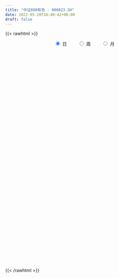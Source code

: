 ```yaml
---
title: "中证800有色 - 000823.SH"
date: 2022-05-20T16:40:42+08:00
draft: false
---
```

{{< rawhtml >}}
    <div style="text-align: center">
        <label style="padding: 1rem;"><input style="margin-right: .5rem" type="radio" name="period" value="D" checked onclick="period_change(this)">日</label>
        <label style="padding: 1rem;"><input style="margin-right: .5rem" type="radio" name="period" value="W" onclick="period_change(this)">周</label>
        <label style="padding: 1rem;"><input style="margin-right: .5rem" type="radio" name="period" value="M" onclick="period_change(this)">月</label>
    </div>
    <div id="chart" style="height: 700px;"></div> 
    <script type="text/javascript">
        const D_v = [46564511.0,27265261.0,33136416.0,26445179.0,27932426.0,25270627.0,22245205.0,30035672.0,20850117.0,19874540.0,19760391.0,23320802.0,19089241.0,26221548.0,23231015.0,22528143.0,19044543.0,21245993.0,22568909.0,17604864.0,18279516.0,15526258.0,14856901.0,23251283.0,24337931.0,20726506.0,14274570.0,20272273.0,14855307.0,15722960.0,19008267.0,16349278.0,22764970.0,15764202.0,15572505.0,12371248.0,12581272.0,17905482.0,28530182.0,26684798.0,30718095.0,33185242.0,43927132.0,45281451.0,35012290.0,34085793.0,34577110.0,38957815.0,36343804.0,28393509.0,32083899.0,40437069.0,51926792.0,50602463.0,66071618.0,46254776.0,36745786.0,37840754.0,41598766.0,41175046.0,32471885.0,30594963.0,40759952.0,39786461.0,32508995.0,32629924.0,45406568.0,44834848.0,47792867.0,41992746.0,34192011.0,37533498.0,35521371.0,35514618.0,44612597.0,53343671.0,57388614.0,55537731.0,60445282.0,54687081.0,66810571.0,46267428.0,51122127.0,45171433.0,41635027.0,45708236.0,59106714.0,73682722.0,72452451.0,70562185.0,47659818.0,53407807.0,49775638.0,34614752.0,35952532.0,41922526.0,43222249.0,28420701.0,30738953.0,23813142.0,22652275.0,27468256.0,27629529.0,21045009.0,31887939.0,33873059.0,37193358.0,29135639.0,30648056.0,29342503.0,31138861.0,23429538.0,25426989.0,30489462.0,33131702.0,23052857.0,24376258.0,30006177.0,22259135.0,21838960.0,26368417.0,24715515.0,17991214.0,24124719.0,21941783.0,24115907.0,18231433.0,19375220.0,17077130.0,20881590.0,24382820.0,26050088.0,31243884.0,30779803.0,25163950.0,25566228.0,25675103.0,25126038.0,21630711.0,20326753.0,22701233.0,32315152.0,33265956.0,29073341.0,23623093.0,25163003.0,22765534.0,25277200.0,19265730.0,19514887.0,26811743.0,23079163.0,16652504.0,14466070.0,25732378.0,22977456.0,15289778.0,14419614.0,13256042.0,13780536.0,15602051.0,20954137.0,20337685.0,14908099.0,20349442.0,16903044.0,18598768.0,28756788.0,30189324.0,21583275.0,16824057.0,15634822.0,16116368.0,18659796.0,16590088.0,15093091.0,21022497.0,17129131.0,17107335.0,18579551.0,18788909.0,17491369.0,29411976.0,33664606.0,24843777.0,21265217.0,16400425.0,15673733.0,22211881.0,20236240.0,16432859.0,22048521.0,19869673.0,39871219.0,30344500.0,29382304.0,24480118.0,32704920.0,38515111.0,30126909.0,34013868.0,38914169.0,35219278.0,25751385.0,21614784.0,20821415.0,30600810.0,24683866.0,21681858.0,18696231.0,18106724.0,18737494.0,14073888.0,21679152.0,17658375.0,16679242.0,13725788.0,15284491.0,14465375.0,11526054.0,15318528.0,13943170.0,22221381.0,22329554.0,16485226.0,28538596.0,22677969.0,22671422.0,15187061.0,15576169.0,17239162.0,18040733.0,15334905.0,22607020.0,20766046.0,21305519.0,17152187.0,18885401.0,16985848.0,17848573.0,15174999.0,21024778.0,22706178.0,15717916.0,14087497.0,14050206.0,16166636.0,13399560.0,15065961.0,25884452.0]
const D_histogram = [0.0,2.0459623932,-18.1329792349,-29.1969040406,-23.7307547704,-13.5816833524,-5.0096160793,-11.0023517032,-11.3830338243,-14.7918243536,-11.9809130156,-6.755346485,-2.8101476029,6.8967476211,21.9792251955,31.3041719139,30.2383226623,28.2729518573,24.3753976891,20.1176509814,6.8534285472,-0.2291477044,-2.7169599636,-2.6974948669,-16.6550365611,-41.498482237,-54.2321128979,-53.3975330809,-52.7251702924,-48.0158015932,-35.7222009921,-27.9573526186,-8.9812536981,-0.3683555093,-0.0155728855,6.9812370711,5.9573875414,9.0398039785,29.7366207776,46.5359394397,66.6612983153,76.5750243846,102.1756643099,128.9576825321,137.1321851532,119.5947850149,115.9022864362,104.5605495891,89.2870175834,74.4678576572,79.1111641527,88.3107634172,87.5321030008,85.1358117566,57.3545815021,19.8550540089,16.2919995361,19.5719142574,19.9499645355,-11.8523226058,-12.2082057894,-24.8490753948,-19.4724685095,-26.1292051111,-38.1479850449,-39.5954792643,-30.5325128163,-20.4480294043,-34.5269965311,-47.6154644163,-52.3538433734,-54.7125751177,-56.2476515029,-44.5383243963,-20.6173187455,4.0355072777,22.7262293616,44.8223435352,74.1022166949,100.9473530383,74.1894413738,61.3824400792,28.1881953461,7.6304622664,3.9246888524,-0.4850840883,10.8499534369,29.9720101338,53.9625326041,43.3832662157,35.2458293991,0.6681089347,-41.2404672364,-68.1765770831,-85.7068646102,-113.507242586,-155.4790797922,-176.9483746688,-201.6203761037,-197.1317154177,-189.2355958078,-167.1339622403,-157.7257834226,-136.3025217231,-102.846379123,-70.3564976124,-31.7741893821,-3.0999489626,11.5042063773,26.7941099199,17.1021505891,20.3711235065,26.7642264925,23.1011384215,1.3813951858,-7.7501841092,-20.4086730531,-30.1152801386,-36.2497109185,-36.2161387286,-37.2281259804,-15.1527737761,0.7575624134,3.8565839616,10.077586579,12.9429218396,3.0793860896,-9.2827634309,-5.0653778733,3.608442685,14.6448353451,36.4749708234,49.2934841664,61.9920217185,67.9824053609,72.8554010731,71.0224148294,62.7349693967,52.4810911403,44.1238434987,39.9676394384,29.7950926746,17.5967199038,15.8591364251,13.0718288185,13.2320122911,14.8869025775,2.7953472678,-14.5786589003,-20.2894344936,-27.2243220385,-43.2678674776,-52.5045140185,-56.6462915417,-52.6877345818,-62.4160058673,-65.9713976589,-51.8509675253,-42.8002561293,-33.9885044114,-19.7341509764,-15.832842569,-20.6607299071,-18.7861303878,-24.9943647667,-22.1636247102,-18.2428247719,1.4277098528,8.3888651785,12.1267208007,10.5188906826,13.3046177689,6.7386108164,2.4496980825,2.2642843911,10.803910625,8.3022392303,10.4903696703,0.2343367707,-12.2169683762,-5.3857556455,0.4924147585,17.581879581,33.9449288926,41.9324054895,49.1732207445,56.1689136277,59.5465632011,75.1803494956,80.8643251099,77.7756089834,80.0904553256,76.82318009,67.9967826127,63.7214509881,66.8954328355,54.6677476505,48.2171295371,42.2711389604,26.6945642628,13.8478011219,-20.5750706703,-53.5253917098,-68.7394943274,-76.6668461289,-95.6817028603,-122.4129056841,-116.3590268094,-101.760493166,-83.9311796234,-59.2415049631,-35.9264940175,-20.711181942,-3.9630985505,3.0790705218,2.3847550426,2.0118974537,7.7329820798,2.5839515623,2.8680581064,3.5825869487,0.451819339,3.4692429804,-14.7257171793,-18.6653577821,-7.974929394,3.6541912995,0.3054403502,-3.4420398761,-1.2004540422,-15.5160576182,-39.8193912178,-53.2718714669,-88.295634705,-115.6953364794,-101.647057901,-84.2880163649,-50.0525789899,-24.7441962585,-21.3057272219,-15.6982063943,-5.8290402791,11.5534757477,19.0117777147,25.9504945208,31.9766166823,47.8324693198,55.4057300505,62.3448376161,76.2438311485]
const D_fast = [0.0,2.5574529915,-22.1547334453,-40.5178842611,-40.9844236836,-34.2307731037,-26.9111098505,-35.6544334002,-38.8808739773,-45.987620595,-46.1719375109,-42.6352076016,-39.3925456202,-27.9614634909,-7.3841796177,9.7668100792,16.2605414933,21.3634086525,23.5597039065,24.3313699443,12.7805046468,5.6406414691,2.4735892191,1.8186805991,-16.3026202354,-51.5206864706,-77.812345356,-90.3271488092,-102.8360785938,-110.1306602929,-106.7676099398,-105.9920997209,-89.2613142249,-80.7405049135,-80.391615511,-71.6494962867,-71.183998931,-65.8416314993,-37.7106595058,-9.2773559838,27.5133274706,56.5708096361,107.7153656388,166.7368044941,209.1943534035,221.5556495189,246.8387225492,261.6371230995,268.6853454896,272.4831499776,296.9042475113,328.1815376301,349.2859029639,368.1735646589,354.7309797799,322.1952157889,322.7051612001,330.8780544858,336.2435958978,301.478228105,298.0702934741,279.2171550199,279.7256447779,266.5366068985,244.9808307035,233.6344666681,235.0643049119,240.0367809729,217.3260647133,192.333730724,174.5068909236,158.4700153999,142.8730261389,143.4477721465,162.2144481109,187.8761509535,212.2484303778,245.5501304352,293.3555577687,345.4375323716,337.2269810506,339.7655897757,313.6183938792,294.9682763661,292.2436751651,287.7126312024,301.7601570868,328.3752163172,365.8563719385,366.1229221041,366.7969426372,332.3862494065,280.1675564263,236.1873023088,197.2302986291,141.0531100068,60.2115028526,-5.4948856911,-80.571981152,-125.3662493204,-164.7790286624,-184.460885655,-214.484152693,-227.1365214243,-219.3919736049,-204.4912164974,-173.8524556126,-145.9532024338,-128.4729954996,-106.4845644771,-111.9009861605,-103.5392323665,-90.4550727574,-88.3428762231,-109.7172706623,-120.7863959846,-138.5470531917,-155.782480312,-170.9793388214,-179.9998013137,-190.3188200605,-172.0316613002,-155.9319345074,-151.8687669688,-143.1283677067,-137.0273019862,-146.1209912138,-160.803831592,-157.8527905027,-148.2768592731,-133.5792577768,-102.6303795927,-77.4884952081,-49.2919522264,-26.3059672438,-3.2191212632,12.7034962004,20.0997931169,22.9661876455,25.6399008786,31.4756066779,28.7518330828,20.952640288,23.1798409155,23.6604905135,27.1286770589,32.5052929897,21.1125744969,0.0939036037,-10.689230613,-24.4301986674,-51.290710976,-73.6534860215,-91.9568364301,-101.1702131157,-126.502485868,-146.5507270744,-145.3930388221,-147.0423914583,-146.7277658434,-137.4069501525,-137.4638523873,-147.4569222021,-150.2788552798,-162.7356808503,-165.4458469714,-166.0857532261,-146.0582911382,-136.9999195179,-130.2303836955,-129.2084911429,-123.0966096144,-127.9779638628,-131.6544520761,-131.2737946697,-120.0331907795,-120.4593023667,-115.6485795091,-125.8460282161,-141.351575457,-135.8668016376,-129.865527544,-108.3805928262,-83.5313112915,-65.0607333223,-45.5266128811,-24.488691591,-6.2244012173,28.2044724511,54.1045293429,70.4597154622,92.7971756358,108.7356954228,116.9084935986,128.563524721,148.4613647773,149.9006165049,155.5042807757,160.1260749392,151.2231413073,141.8383284469,102.271688987,55.9400200201,23.5410438207,-3.553019513,-46.4883019595,-103.8227312043,-126.858609032,-137.7001986801,-140.8536800434,-130.9743816238,-116.6409941825,-106.6034775926,-90.8461688387,-83.0342321359,-83.1323588544,-83.00224208,-75.3479119339,-79.8509545609,-78.8498334902,-77.2396579107,-80.2574706856,-76.3727362992,-98.2491257537,-106.855105802,-98.1584097624,-85.615741244,-88.8881321058,-93.4961223011,-91.5546499778,-109.7492679583,-144.0074493623,-170.7778974782,-227.8755693926,-284.1991052868,-295.5625911836,-299.2755537388,-277.5532611113,-258.4309274445,-260.3188902134,-258.6359209843,-250.2240149389,-229.9531299752,-217.7418835795,-204.3155431431,-190.2952668111,-162.4812968436,-141.0566036003,-118.5312866307,-85.5713353112]
const D_slow = [0.0,0.5114905983,-4.0217542104,-11.3209802206,-17.2536689132,-20.6490897513,-21.9014937711,-24.6520816969,-27.497840153,-31.1957962414,-34.1910244953,-35.8798611166,-36.5823980173,-34.858211112,-29.3634048131,-21.5373618347,-13.9777811691,-6.9095432048,-0.8156937825,4.2137189628,5.9270760996,5.8697891735,5.1905491826,4.5161754659,0.3524163257,-10.0222042336,-23.5802324581,-36.9296157283,-50.1109083014,-62.1148586997,-71.0454089477,-78.0347471024,-80.2800605269,-80.3721494042,-80.3760426256,-78.6307333578,-77.1413864724,-74.8814354778,-67.4472802834,-55.8132954235,-39.1479708447,-20.0042147485,5.5397013289,37.779121962,72.0621682503,101.960864504,130.936436113,157.0765735103,179.3983279062,198.0152923205,217.7930833586,239.8707742129,261.7537999631,283.0377529023,297.3763982778,302.34016178,306.4131616641,311.3061402284,316.2936313623,313.3305507108,310.2784992635,304.0662304148,299.1981132874,292.6658120096,283.1288157484,273.2299459323,265.5968177282,260.4848103772,251.8530612444,239.9491951403,226.860734297,213.1825905175,199.1206776418,187.9860965427,182.8317668564,183.8406436758,189.5222010162,200.7277869,219.2533410737,244.4901793333,263.0375396768,278.3831496966,285.4301985331,287.3378140997,288.3189863128,288.1977152907,290.9102036499,298.4032061834,311.8938393344,322.7396558883,331.5511132381,331.7181404718,321.4080236627,304.3638793919,282.9371632394,254.5603525929,215.6905826448,171.4534889776,121.0483949517,71.7654660973,24.4565671453,-17.3269234147,-56.7583692704,-90.8339997012,-116.5455944819,-134.134718885,-142.0782662305,-142.8532534712,-139.9772018769,-133.2786743969,-129.0031367496,-123.910355873,-117.2192992499,-111.4440146445,-111.0986658481,-113.0362118754,-118.1383801387,-125.6672001733,-134.7296279029,-143.7836625851,-153.0906940802,-156.8788875242,-156.6894969208,-155.7253509304,-153.2059542857,-149.9702238258,-149.2003773034,-151.5210681611,-152.7874126294,-151.8853019582,-148.2240931219,-139.105350416,-126.7819793745,-111.2839739448,-94.2883726046,-76.0745223363,-58.318918629,-42.6351762798,-29.5149034948,-18.4839426201,-8.4920327605,-1.0432595918,3.3559203841,7.3207044904,10.588661695,13.8966647678,17.6183904122,18.3172272291,14.672562504,9.6002038806,2.794123371,-8.0228434984,-21.148972003,-35.3105448884,-48.4824785339,-64.0864800007,-80.5793294154,-93.5420712968,-104.2421353291,-112.7392614319,-117.6727991761,-121.6310098183,-126.7961922951,-131.492724892,-137.7413160837,-143.2822222612,-147.8429284542,-147.486000991,-145.3887846964,-142.3571044962,-139.7273818255,-136.4012273833,-134.7165746792,-134.1041501586,-133.5380790608,-130.8371014046,-128.761541597,-126.1389491794,-126.0803649868,-129.1346070808,-130.4810459922,-130.3579423025,-125.9624724073,-117.4762401841,-106.9931388117,-94.6998336256,-80.6576052187,-65.7709644184,-46.9758770445,-26.759795767,-7.3158935212,12.7067203102,31.9125153327,48.9117109859,64.8420737329,81.5659319418,95.2328688544,107.2871512387,117.8549359788,124.5285770445,127.990527325,122.8467596574,109.4654117299,92.2805381481,73.1138266159,49.1934009008,18.5901744798,-10.4995822226,-35.9397055141,-56.9225004199,-71.7328766607,-80.7145001651,-85.8922956506,-86.8830702882,-86.1133026577,-85.5171138971,-85.0141395337,-83.0808940137,-82.4349061231,-81.7178915965,-80.8222448594,-80.7092900246,-79.8419792795,-83.5234085744,-88.1897480199,-90.1834803684,-89.2699325435,-89.193572456,-90.054082425,-90.3541959355,-94.2332103401,-104.1880581445,-117.5060260113,-139.5799346875,-168.5037688074,-193.9155332826,-214.9875373739,-227.5006821213,-233.686731186,-239.0131629915,-242.93771459,-244.3949746598,-241.5066057229,-236.7536612942,-230.266037664,-222.2718834934,-210.3137661634,-196.4623336508,-180.8761242468,-161.8151664597]
const D_data = [['2021-05-11', 6259.4675, 6170.0436, 6017.9371, 6259.4675],['2021-05-12', 6121.7682, 6202.1031, 6093.1813, 6225.8381],['2021-05-13', 5999.8631, 5867.5657, 5846.9522, 6021.317],['2021-05-14', 5873.2999, 5876.9145, 5757.7008, 5906.9393],['2021-05-17', 5875.9741, 6045.6302, 5872.7805, 6080.8517],['2021-05-18', 6138.2983, 6129.0192, 6081.1036, 6203.9796],['2021-05-19', 6067.4106, 6149.5558, 6014.9053, 6169.9084],['2021-05-20', 5963.0193, 5964.218, 5882.7461, 6030.5291],['2021-05-21', 5953.7109, 6004.5507, 5919.7629, 6074.0661],['2021-05-24', 5958.6598, 5941.5964, 5904.948, 6012.0914],['2021-05-25', 5939.1862, 6002.5146, 5860.484, 6012.8588],['2021-05-26', 5995.4496, 6042.0643, 5956.8353, 6074.1071],['2021-05-27', 6031.188, 6041.8869, 6003.232, 6054.3466],['2021-05-28', 6139.8327, 6147.7086, 6131.8672, 6230.1051],['2021-05-31', 6208.2679, 6289.3955, 6198.2404, 6326.4856],['2021-06-01', 6256.8532, 6301.2422, 6140.8263, 6302.1258],['2021-06-02', 6266.4133, 6215.5938, 6189.4627, 6351.0134],['2021-06-03', 6189.6627, 6218.1071, 6151.9341, 6328.1569],['2021-06-04', 6069.72, 6198.5737, 6042.9633, 6272.2777],['2021-06-07', 6200.5867, 6190.042, 6139.7423, 6250.0495],['2021-06-08', 6194.1259, 6041.1407, 6017.379, 6252.3222],['2021-06-09', 6060.0781, 6066.9092, 6011.5221, 6107.5229],['2021-06-10', 6066.9301, 6098.1374, 6052.4056, 6143.5388],['2021-06-11', 6108.0777, 6121.386, 5989.4551, 6177.4844],['2021-06-15', 6104.6448, 5900.9145, 5871.9669, 6121.3604],['2021-06-16', 5847.8247, 5635.079, 5623.2853, 5858.0139],['2021-06-17', 5584.1859, 5644.0259, 5582.0186, 5695.0241],['2021-06-18', 5566.2036, 5734.2495, 5502.8094, 5757.7028],['2021-06-21', 5693.0128, 5687.4505, 5658.1062, 5766.7677],['2021-06-22', 5718.6126, 5704.1724, 5629.9341, 5741.3071],['2021-06-23', 5722.9128, 5802.2409, 5684.4081, 5834.3678],['2021-06-24', 5836.5463, 5763.68, 5718.7544, 5839.2583],['2021-06-25', 5781.3485, 5950.654, 5776.6389, 5979.758],['2021-06-28', 5965.5026, 5880.3966, 5852.5745, 5986.5535],['2021-06-29', 5889.3724, 5789.5493, 5779.6805, 5914.3795],['2021-06-30', 5799.3681, 5884.2269, 5776.6796, 5909.6929],['2021-07-01', 5902.8793, 5793.9665, 5788.7777, 5908.0832],['2021-07-02', 5774.2269, 5846.1959, 5760.7093, 5936.6098],['2021-07-05', 5897.3366, 6136.9621, 5897.3366, 6140.5067],['2021-07-06', 6182.5449, 6211.7203, 6075.3353, 6277.4961],['2021-07-07', 6127.7829, 6392.3368, 6054.4014, 6409.23],['2021-07-08', 6412.2648, 6399.1865, 6398.8908, 6535.4742],['2021-07-09', 6398.6232, 6763.0156, 6394.7915, 6811.4598],['2021-07-12', 6917.0602, 7015.9668, 6872.0242, 7096.7649],['2021-07-13', 6995.771, 6992.3472, 6881.4855, 7042.6315],['2021-07-14', 6933.8715, 6760.196, 6746.2321, 6934.4566],['2021-07-15', 6752.0243, 6987.3826, 6653.848, 7009.6013],['2021-07-16', 6937.5348, 6959.8379, 6920.2463, 7176.1224],['2021-07-19', 6969.8079, 6940.2277, 6892.2058, 7162.073],['2021-07-20', 6814.0075, 6956.9959, 6796.9198, 6986.2758],['2021-07-21', 7020.9254, 7264.7581, 6976.1634, 7290.6513],['2021-07-22', 7334.8251, 7459.4061, 7254.0252, 7491.8155],['2021-07-23', 7442.7892, 7463.6598, 7399.9402, 7713.1355],['2021-07-26', 7517.7238, 7543.0531, 7263.5544, 7617.1409],['2021-07-27', 7611.6258, 7241.6331, 7192.0024, 7845.4519],['2021-07-28', 7089.7437, 7016.4753, 6876.3822, 7258.298],['2021-07-29', 7233.1493, 7388.4434, 7138.4555, 7408.1032],['2021-07-30', 7444.7319, 7531.9888, 7315.8802, 7559.7052],['2021-08-02', 7628.1735, 7566.2485, 7304.9313, 7722.8625],['2021-08-03', 7444.3457, 7125.7773, 7066.251, 7486.7455],['2021-08-04', 7114.4541, 7467.5703, 7064.4381, 7483.2533],['2021-08-05', 7353.9235, 7307.285, 7228.0897, 7440.6338],['2021-08-06', 7411.0589, 7538.7122, 7378.268, 7593.6508],['2021-08-09', 7397.4968, 7408.3449, 7208.8665, 7442.5918],['2021-08-10', 7347.906, 7305.7397, 7163.6572, 7453.2081],['2021-08-11', 7347.8178, 7410.2107, 7278.2833, 7481.2923],['2021-08-12', 7373.078, 7572.9486, 7349.6636, 7603.9146],['2021-08-13', 7505.9572, 7654.8197, 7452.2109, 7709.7553],['2021-08-16', 7618.6309, 7355.5788, 7344.685, 7666.4378],['2021-08-17', 7347.8116, 7296.3803, 7223.3815, 7505.3197],['2021-08-18', 7272.3108, 7345.8448, 7177.4835, 7457.9673],['2021-08-19', 7228.5684, 7344.8257, 7109.5679, 7432.0167],['2021-08-20', 7263.9917, 7329.4499, 7170.9885, 7394.6366],['2021-08-23', 7377.5232, 7510.2499, 7295.0757, 7558.2093],['2021-08-24', 7546.5421, 7760.3513, 7546.5421, 7878.4163],['2021-08-25', 7762.1204, 7920.897, 7607.6764, 7921.8381],['2021-08-26', 7910.9014, 8001.2258, 7891.3574, 8126.7795],['2021-08-27', 7978.5944, 8209.637, 7913.82, 8272.8779],['2021-08-30', 8282.009, 8516.9205, 8254.0723, 8612.6512],['2021-08-31', 8429.648, 8742.1956, 8347.0262, 8742.9909],['2021-09-01', 8778.5374, 8177.0993, 8118.8534, 8900.4202],['2021-09-02', 8062.1929, 8337.7372, 8062.1929, 8403.8612],['2021-09-03', 8253.1357, 8033.5686, 7951.7988, 8404.7168],['2021-09-06', 8096.6725, 8101.3815, 7807.7754, 8136.328],['2021-09-07', 8112.6154, 8292.5358, 8020.8534, 8343.5255],['2021-09-08', 8244.8249, 8304.2445, 8200.1098, 8448.5145],['2021-09-09', 8308.7406, 8565.9434, 8306.9118, 8565.9434],['2021-09-10', 8587.2967, 8804.724, 8569.9761, 8938.9299],['2021-09-13', 8927.3549, 9060.0899, 8793.3534, 9075.4965],['2021-09-14', 8902.9597, 8747.578, 8684.4886, 8993.9259],['2021-09-15', 8694.0784, 8805.7127, 8591.6031, 8849.534],['2021-09-16', 8865.5845, 8420.1298, 8411.3394, 8870.5458],['2021-09-17', 8331.5958, 8150.9771, 7924.4069, 8466.9864],['2021-09-22', 8026.1257, 8152.5393, 8018.99, 8183.8274],['2021-09-23', 8248.8924, 8129.8754, 8081.229, 8276.9968],['2021-09-24', 8153.2936, 7836.4434, 7807.8295, 8241.8314],['2021-09-27', 7774.6339, 7394.9268, 7309.599, 7796.5482],['2021-09-28', 7379.1713, 7373.832, 7302.8175, 7456.3024],['2021-09-29', 7314.1962, 7077.2326, 7018.7949, 7333.8775],['2021-09-30', 7148.0657, 7241.5585, 7098.5246, 7261.0503],['2021-10-08', 7415.4428, 7169.5254, 7127.7334, 7416.0236],['2021-10-11', 7236.1692, 7286.3492, 7089.7342, 7324.6996],['2021-10-12', 7272.4664, 7076.9385, 6969.1167, 7304.31],['2021-10-13', 7090.0503, 7182.5628, 7033.3868, 7201.3339],['2021-10-14', 7220.1605, 7371.4625, 7218.2239, 7433.7482],['2021-10-15', 7361.4071, 7450.8499, 7312.2607, 7495.2573],['2021-10-18', 7515.4667, 7659.3689, 7414.3159, 7663.866],['2021-10-19', 7604.1174, 7683.3535, 7536.6719, 7688.0635],['2021-10-20', 7508.9896, 7607.6194, 7444.8096, 7716.7976],['2021-10-21', 7702.664, 7693.2262, 7622.064, 7796.5189],['2021-10-22', 7611.9029, 7394.1576, 7375.0657, 7650.7168],['2021-10-25', 7369.9663, 7536.1893, 7305.0751, 7539.9124],['2021-10-26', 7592.8658, 7603.2929, 7553.5954, 7683.9239],['2021-10-27', 7553.2868, 7488.3435, 7427.6071, 7617.346],['2021-10-28', 7439.0099, 7187.035, 7150.3752, 7464.2863],['2021-10-29', 7237.0309, 7242.5288, 7164.9878, 7278.5385],['2021-11-01', 7226.2224, 7111.3457, 7061.7918, 7263.9918],['2021-11-02', 7156.0398, 7049.9299, 6936.0631, 7212.3969],['2021-11-03', 7024.3522, 7006.4483, 6865.3417, 7024.3522],['2021-11-04', 6993.2906, 7018.1996, 6936.2828, 7018.9388],['2021-11-05', 6979.7653, 6951.7229, 6949.8768, 7121.0224],['2021-11-08', 7017.9877, 7255.1246, 7017.9877, 7280.1958],['2021-11-09', 7285.9863, 7252.7642, 7201.5166, 7290.7807],['2021-11-10', 7204.6149, 7123.3006, 6977.489, 7213.2811],['2021-11-11', 7107.8114, 7171.2661, 7064.1796, 7171.2661],['2021-11-12', 7188.3832, 7141.4572, 7133.5787, 7255.9854],['2021-11-15', 7109.3075, 6947.9648, 6912.0336, 7109.3075],['2021-11-16', 6923.0825, 6832.3435, 6814.4163, 6958.6723],['2021-11-17', 6831.155, 6990.5714, 6831.155, 7003.7549],['2021-11-18', 6967.6955, 7059.0787, 6909.1753, 7153.844],['2021-11-19', 7046.5811, 7128.0919, 7016.1073, 7131.6236],['2021-11-22', 7138.2856, 7352.624, 7138.2856, 7362.8714],['2021-11-23', 7410.9632, 7349.1718, 7341.44, 7429.0783],['2021-11-24', 7339.602, 7444.6366, 7329.9508, 7479.1238],['2021-11-25', 7482.1568, 7448.8103, 7408.224, 7506.5001],['2021-11-26', 7407.4727, 7508.7072, 7404.4502, 7596.311],['2021-11-29', 7361.7409, 7481.1029, 7345.0244, 7518.5618],['2021-11-30', 7527.0912, 7419.2527, 7378.7799, 7571.1906],['2021-12-01', 7406.2159, 7385.4142, 7300.0733, 7442.1611],['2021-12-02', 7407.7628, 7394.0599, 7305.5094, 7436.3641],['2021-12-03', 7365.4591, 7444.6178, 7286.3243, 7460.844],['2021-12-06', 7423.5768, 7357.6549, 7347.7443, 7483.6066],['2021-12-07', 7413.0689, 7290.7452, 7181.202, 7424.9748],['2021-12-08', 7332.9759, 7398.2572, 7301.2913, 7403.4674],['2021-12-09', 7387.7354, 7385.7196, 7349.3362, 7429.3938],['2021-12-10', 7333.7844, 7427.8552, 7310.7485, 7457.9676],['2021-12-13', 7430.4389, 7465.0679, 7369.4505, 7467.6694],['2021-12-14', 7415.9574, 7274.0896, 7253.1484, 7429.9203],['2021-12-15', 7234.821, 7125.5144, 7101.4833, 7287.1445],['2021-12-16', 7126.1862, 7196.7869, 7057.9226, 7196.7869],['2021-12-17', 7210.7125, 7128.9128, 7128.7294, 7270.6282],['2021-12-20', 7079.5252, 6923.663, 6909.2004, 7161.3405],['2021-12-21', 6884.5388, 6899.811, 6829.4272, 6931.1701],['2021-12-22', 6926.8472, 6879.4779, 6859.4808, 6946.0028],['2021-12-23', 6964.8691, 6930.61, 6879.6119, 6973.7998],['2021-12-24', 6927.8264, 6689.0875, 6670.3665, 6928.7325],['2021-12-27', 6694.5831, 6668.4958, 6616.5038, 6738.5117],['2021-12-28', 6690.4502, 6858.9748, 6682.7571, 6866.0564],['2021-12-29', 6845.6576, 6806.1584, 6806.1584, 6917.7035],['2021-12-30', 6837.8302, 6805.2954, 6798.6381, 6865.8251],['2021-12-31', 6833.6444, 6898.0873, 6825.8142, 6902.6522],['2022-01-04', 6955.1802, 6786.2007, 6739.8501, 6963.5005],['2022-01-05', 6770.4448, 6641.8516, 6609.8598, 6777.0557],['2022-01-06', 6606.7902, 6683.5576, 6578.5264, 6717.6594],['2022-01-07', 6660.4999, 6533.6494, 6494.2179, 6669.6475],['2022-01-10', 6534.1513, 6598.7714, 6509.7222, 6633.5866],['2022-01-11', 6607.985, 6593.7323, 6558.5144, 6647.9315],['2022-01-12', 6707.4314, 6827.3491, 6707.4314, 6827.3491],['2022-01-13', 6882.0628, 6723.3385, 6715.9988, 6891.3362],['2022-01-14', 6680.7701, 6699.6619, 6657.3246, 6742.0342],['2022-01-17', 6667.2993, 6627.3812, 6571.8126, 6669.2457],['2022-01-18', 6626.599, 6675.5032, 6598.2459, 6729.3669],['2022-01-19', 6655.7109, 6536.6993, 6480.7816, 6670.692],['2022-01-20', 6582.6739, 6520.2712, 6511.0694, 6638.0912],['2022-01-21', 6497.556, 6542.3436, 6439.1969, 6592.4055],['2022-01-24', 6494.5104, 6660.7606, 6483.6094, 6691.4421],['2022-01-25', 6637.4176, 6527.8726, 6524.6519, 6697.5465],['2022-01-26', 6586.3381, 6575.155, 6488.4421, 6617.922],['2022-01-27', 6611.5781, 6383.5533, 6381.6897, 6616.7669],['2022-01-28', 6408.5074, 6271.3557, 6161.5721, 6421.1736],['2022-02-07', 6413.1185, 6472.2048, 6411.9985, 6541.5314],['2022-02-08', 6484.0102, 6474.1572, 6299.1584, 6490.0064],['2022-02-09', 6493.0766, 6665.9929, 6481.9149, 6681.1455],['2022-02-10', 6730.3421, 6751.0007, 6667.7476, 6809.4226],['2022-02-11', 6734.5339, 6726.5541, 6680.799, 6901.239],['2022-02-14', 6717.5289, 6780.7264, 6717.4772, 6878.0848],['2022-02-15', 6828.9412, 6846.095, 6722.8633, 6848.7645],['2022-02-16', 6849.3407, 6864.9301, 6824.6603, 6957.3193],['2022-02-17', 6870.9253, 7116.25, 6853.521, 7127.2706],['2022-02-18', 7075.8729, 7106.8142, 7047.3539, 7122.0642],['2022-02-21', 7094.3278, 7065.1918, 6999.1357, 7138.4241],['2022-02-22', 7129.913, 7194.6422, 7081.4233, 7196.0205],['2022-02-23', 7157.8186, 7188.3139, 7119.8416, 7198.2179],['2022-02-24', 7131.8528, 7149.7604, 7066.0477, 7239.9772],['2022-02-25', 7170.048, 7232.2972, 7130.4144, 7302.678],['2022-02-28', 7274.1872, 7385.628, 7242.3116, 7386.7023],['2022-03-01', 7382.8391, 7229.4536, 7151.9752, 7382.8391],['2022-03-02', 7251.8418, 7306.9784, 7206.2684, 7359.2211],['2022-03-03', 7354.9526, 7332.0948, 7310.473, 7430.6392],['2022-03-04', 7327.5971, 7197.9727, 7161.1192, 7371.1639],['2022-03-07', 7257.019, 7189.3702, 7137.2999, 7308.6106],['2022-03-08', 7138.9822, 6805.809, 6696.1723, 7150.8763],['2022-03-09', 6730.4899, 6628.2196, 6380.8187, 6739.6965],['2022-03-10', 6690.9474, 6685.1099, 6592.8413, 6765.4398],['2022-03-11', 6562.3925, 6667.0337, 6444.1899, 6674.8556],['2022-03-14', 6529.5366, 6394.4041, 6394.4041, 6583.5671],['2022-03-15', 6284.3542, 6090.7207, 6090.5277, 6363.5278],['2022-03-16', 6203.8526, 6350.2237, 5976.5517, 6374.6967],['2022-03-17', 6442.3365, 6422.4392, 6400.3486, 6546.3399],['2022-03-18', 6402.6391, 6469.7165, 6370.2953, 6494.0801],['2022-03-21', 6495.5276, 6604.4103, 6455.1287, 6657.7512],['2022-03-22', 6597.1545, 6668.3501, 6556.0513, 6746.6544],['2022-03-23', 6672.2322, 6636.7402, 6585.9029, 6672.2322],['2022-03-24', 6650.8361, 6720.4575, 6600.7494, 6764.3094],['2022-03-25', 6705.2705, 6650.6484, 6629.0195, 6788.962],['2022-03-28', 6566.4614, 6560.8319, 6442.8554, 6638.8749],['2022-03-29', 6555.5149, 6551.5507, 6499.5332, 6609.7846],['2022-03-30', 6565.0275, 6634.3678, 6518.8241, 6635.2775],['2022-03-31', 6637.5384, 6491.9785, 6455.1642, 6643.9574],['2022-04-01', 6457.1862, 6537.3473, 6430.0148, 6597.1524],['2022-04-06', 6536.8711, 6536.4353, 6420.6647, 6545.825],['2022-04-07', 6475.2169, 6471.7564, 6452.6477, 6563.1441],['2022-04-08', 6483.1927, 6538.6282, 6410.8638, 6587.0294],['2022-04-11', 6494.4872, 6215.328, 6185.445, 6494.4872],['2022-04-12', 6190.0649, 6308.2677, 6158.815, 6308.2677],['2022-04-13', 6299.4197, 6486.545, 6287.1783, 6580.8018],['2022-04-14', 6524.9541, 6544.3397, 6481.0231, 6588.9191],['2022-04-15', 6481.6452, 6367.9002, 6343.0819, 6517.9227],['2022-04-18', 6340.8631, 6329.577, 6208.8667, 6345.9497],['2022-04-19', 6363.7525, 6385.8152, 6344.0247, 6446.2314],['2022-04-20', 6357.7595, 6125.5854, 6117.504, 6370.9478],['2022-04-21', 6091.7282, 5859.1533, 5833.4506, 6136.9529],['2022-04-22', 5809.5051, 5839.4584, 5710.034, 5895.551],['2022-04-25', 5683.6359, 5362.2255, 5360.0066, 5691.4367],['2022-04-26', 5366.7459, 5184.3968, 5163.1572, 5382.213],['2022-04-27', 5129.3424, 5554.5251, 5121.2874, 5560.5879],['2022-04-28', 5546.0046, 5577.3629, 5506.0939, 5674.3194],['2022-04-29', 5622.6647, 5843.3803, 5587.1565, 5847.9966],['2022-05-05', 5787.6115, 5830.098, 5752.3119, 5878.8928],['2022-05-06', 5637.8717, 5581.7037, 5546.5919, 5661.2488],['2022-05-09', 5535.6187, 5584.155, 5509.7747, 5637.1303],['2022-05-10', 5459.887, 5636.1271, 5439.7845, 5636.1271],['2022-05-11', 5608.4302, 5771.8739, 5585.5685, 5903.2642],['2022-05-12', 5704.6877, 5693.0111, 5633.2249, 5754.5379],['2022-05-13', 5710.2969, 5710.282, 5630.3481, 5727.8847],['2022-05-16', 5758.2776, 5724.9824, 5703.7982, 5815.3814],['2022-05-17', 5732.6013, 5908.7662, 5723.7446, 5935.6813],['2022-05-18', 5910.6718, 5880.9555, 5860.4729, 5936.1624],['2022-05-19', 5775.6943, 5932.7544, 5737.0567, 5933.2541],['2022-05-20', 6015.6262, 6107.7671, 5935.1617, 6109.6234]]
const W_v = [93743467.0,113745128.0,151536747.0,153361440.0,193031277.0,216776641.0,126806343.0,113456392.0,147624387.0,155592170.0,170045346.0,106675180.0,67989210.0,66949879.0,66380071.0,55825888.0,60213408.0,47768128.0,61020081.0,52153109.0,65116381.0,52925600.0,46359128.0,45566223.0,94081043.0,90459682.0,102377599.0,80287088.0,87195445.0,97739418.0,102895351.0,37204568.0,32960535.0,104662402.0,104368593.0,106307565.0,91984239.0,84063909.0,45048334.0,77083752.0,86513420.0,55011288.0,29553325.0,52798242.0,50584841.0,46756179.0,45940677.0,46938415.0,42354869.0,46631912.0,36310202.0,44962935.0,48863113.0,35616389.0,67479483.0,46396299.0,49205410.0,34183539.0,29727159.0,43611804.0,31280349.0,32013587.0,41960301.0,34636961.0,64526704.0,46579761.0,53931409.0,60524390.0,56708365.0,57402564.0,53455824.0,40013284.0,46214186.0,37108166.0,29457993.0,29671668.0,26179706.0,45999868.0,54146412.0,44224916.0,40334261.0,63746808.0,91540229.0,144368599.0,177262630.0,116363590.0,97209679.0,76789725.0,117061898.0,110311526.0,91788658.0,68840997.0,21042585.0,60285728.0,60476868.0,72340977.0,82883777.0,59676800.0,107926303.0,95255845.0,92891687.0,71882799.0,44676241.0,47656951.0,44574221.0,53457372.0,90924124.0,61464068.0,58158769.0,57433809.0,82317074.0,52803986.0,52099377.0,49390167.0,6256174.0,25974434.0,34023579.0,27376436.0,33044712.0,41484790.0,32335534.0,34877534.0,51654514.0,46430249.0,51051033.0,62365020.0,95348087.0,80712802.0,114761018.0,85145113.0,64504251.0,105326060.0,121491767.0,130973326.0,127816906.0,92812060.0,87958401.0,71605722.0,73702782.0,59204082.0,52832021.0,65367729.0,48616765.0,45848526.0,37250395.0,48150079.0,73056656.0,56967289.0,69920461.0,70244871.0,69558867.0,35431596.0,88925306.0,207226537.0,152906429.0,142435656.0,148769450.0,181295759.0,106296068.0,92393127.0,72360080.0,78917024.0,73585586.0,56645432.0,58619680.0,24084058.0,11010630.0,45836084.0,41009983.0,48256684.0,77153778.0,121510723.0,174944217.0,197851727.0,142154198.0,104301726.0,106763741.0,127839413.0,117718126.0,191374080.0,157046010.0,140357489.0,149978838.0,130940194.0,77806568.0,94144254.0,280781992.0,213864446.0,183362150.0,139635532.0,123219506.0,87634304.0,96560949.0,110726967.0,108214165.0,129899043.0,82068178.0,187978307.0,126334047.0,108266522.0,108618603.0,89518822.0,79611280.0,88700782.0,74194709.0,163045449.0,187914459.0,189185073.0,237515397.0,186600612.0,195166796.0,197032493.0,246397231.0,279332489.0,265304132.0,293857899.0,112489810.0,126195045.0,22652275.0,141903792.0,157458417.0,135530548.0,124848947.0,112889138.0,99948193.0,138803953.0,115459838.0,143440545.0,113635094.0,102907571.0,72348021.0,76549363.0,116031199.0,83825131.0,88931605.0,124200637.0,95787496.0,128566772.0,155209362.0,155513484.0,116484180.0,90255633.0,71680950.0,51483079.0,112702767.0,81378030.0,100716173.0,34834421.0,88711368.0,84566815.0]
const W_histogram = [0.0,2.1347582906,22.7271091303,43.9849632694,69.5423214514,74.0792754218,72.7137036375,76.7716611176,98.1179282607,113.0869060243,109.6202207134,92.4255185271,73.474380081,46.5128362396,21.9418564741,0.2399734587,-22.4014839337,-36.1011848581,-69.0804332816,-77.2351939904,-80.513501111,-91.5324812764,-92.072023179,-87.2344012999,-65.3197735222,-40.3089653302,-21.1675296947,-21.7665224192,-14.7879143321,-14.5591360992,-49.1246752979,-50.2220317429,-33.9248877042,-28.7236374368,-23.9420546471,-15.7481407027,-31.6514520859,-29.6645557224,-34.3514966931,-31.3051529409,-36.8592738145,-44.8035214532,-47.1641256578,-32.4912940407,-23.0607456879,-26.3811410709,-35.0746666931,-38.4925352437,-43.7186034373,-64.7898753458,-72.0427511116,-85.4796309048,-76.2252706784,-70.3576418688,-56.1815853905,-58.2225930826,-56.3937753088,-62.2538031882,-55.5154012334,-47.2174387984,-42.0956581643,-34.3712402463,-15.3877780406,1.0211586412,-6.9654931017,-21.4857205338,-18.3592962578,-2.1756577193,3.9885945935,18.7590144053,16.2455527177,20.2504733748,27.9449509467,29.8090353936,28.7924408957,25.4583191562,28.3513456546,31.9795088148,38.1431024489,38.9536923778,36.4795559712,47.2875270043,65.1617058666,89.9795586512,105.2101889991,115.3279649719,120.3547365789,110.4158286778,119.4022103229,108.831926981,100.1873665304,69.5429823051,37.8167289445,5.5067388001,-14.8385529534,-27.6118480783,-22.6961177701,-25.8763247502,-16.0739258475,-3.5420241098,1.7934504227,4.7119803487,-3.2315495211,-2.5837214588,-10.573407454,-13.2008620654,-13.7870449992,-13.6168542261,-12.5338164198,-8.7364627593,-0.7434218317,6.750544632,8.7893916635,-0.5414996919,-8.3143257607,-10.96571484,-19.4308109603,-23.3820377119,-25.4119080434,-23.0995079676,-27.9840677362,-22.0625981369,-15.1248493956,-3.1614518967,7.1403750443,17.7519713345,41.1950221773,64.6013313914,76.1718917937,79.6038254056,66.4776136822,41.3837841554,48.5747997546,53.395804758,27.2250891149,22.9577238829,-5.764627014,-39.9581463673,-55.9923673365,-64.1194236214,-61.3698804616,-52.9083709541,-49.1484090296,-46.5113031749,-35.8459113957,-30.2190779534,-27.2018591752,-19.7853747681,-11.0210305745,-4.9233116678,7.2207749267,15.3290633387,31.3761127833,71.5968142712,79.5470632539,85.9167227693,95.3749899312,110.465912519,91.3933823663,77.5575229999,61.7967918583,44.3798708279,22.9272171328,15.5837958825,-11.7595227692,-30.9830837767,-36.1027853219,-36.1435260169,-34.9813766931,-36.5361680018,-10.3011252498,11.2285807697,43.1700451468,64.7317338487,76.0278305627,62.6476217458,71.0760911286,84.8288336007,85.6726265323,123.5230524267,115.7455043422,123.496309209,97.637177302,61.4892336428,78.9169258553,115.0436157156,97.4430232297,59.0488461484,31.2838060768,-6.5814560046,-51.771489297,-79.0171283511,-84.3371258279,-91.6675736713,-82.1510653365,-67.8488186025,-37.7173096382,-35.6538665047,-27.3017875399,-14.3931583188,-5.1623693102,-6.8809369658,-35.1367843696,-39.9478059185,-50.1975155319,1.9711908521,44.5747365788,98.4400790712,128.5238829976,137.9003791658,140.4727394374,110.1513360688,137.4870247578,131.8069606291,165.8802159067,131.7718947727,78.064156153,-3.1819518719,-64.0550883866,-86.2713196171,-104.4683526911,-125.0128328162,-154.5486995243,-157.1526735293,-155.3429135879,-125.3646019196,-107.3965841351,-94.6332347107,-103.5935137787,-134.4547366714,-135.7122989113,-154.6350752596,-149.4335524592,-149.6776857411,-160.235235482,-129.994868976,-80.2545115704,-36.9757724243,-10.1300594874,-26.6612344038,-48.1618805501,-47.4014510185,-51.3972986762,-50.7353193989,-58.0501765816,-92.6774543562,-108.4229708081,-128.2111169739,-124.298402724,-88.2912543104]
const W_fast = [0.0,2.6684478632,28.9425759856,61.196670942,104.1396094869,127.1963823127,144.0092364377,167.2601091973,213.1358584056,256.3765626753,280.3149325426,286.2266099881,285.6440665624,270.3107317808,251.2252161339,229.5833264831,201.3414981073,178.6165009683,128.3671442245,100.9035850181,77.4969026197,43.5948021353,20.0372544379,3.066275992,8.6509603892,23.5845272486,37.4340804605,31.3934571311,34.6750866352,31.2640808433,-15.5826271798,-29.2354915606,-21.4195694479,-23.3992285398,-24.6031594119,-20.3462806431,-44.1624550477,-49.5916976149,-62.8665127588,-67.6464572419,-82.4153965691,-101.5605245712,-115.7121601902,-109.1621520833,-105.4967901524,-115.4124708031,-132.8746630986,-145.9156654601,-162.071384513,-199.340125258,-224.6036888017,-259.4104763211,-269.2124337643,-280.9342154219,-280.8035552913,-297.400211254,-309.6698373073,-331.0933159838,-338.2337643374,-341.740161602,-347.142295509,-348.0106876526,-332.874169957,-316.2099436149,-325.9379686332,-345.8296261988,-347.2930259873,-331.6533018786,-324.4919009174,-305.0317275043,-303.4838010125,-294.4162620116,-279.7355467031,-270.4192034078,-264.2376876818,-261.2072296323,-251.2263667202,-239.6033263563,-223.9039571099,-213.3549440866,-206.7091915003,-184.0793387162,-149.9147333872,-102.6019909398,-61.0688133421,-22.1190461264,12.9964096253,30.6614588937,69.4983931195,86.1360915229,102.5383727048,89.2797340558,67.0076629314,36.074357487,12.0194274952,-7.6568296494,-8.4151287837,-18.0644169513,-12.2804995104,-0.6341038003,5.1497333379,9.2462583511,0.4948411011,0.4967387986,-10.13629906,-16.0639691879,-20.0969133714,-23.3309361548,-25.3813524534,-23.7681144828,-15.9609290131,-6.7793263914,-2.5431314441,-12.0093977224,-21.8608052314,-27.2536230207,-40.576421881,-50.3731580607,-58.756005403,-62.2184823191,-74.0990590218,-73.6932389567,-70.5367025643,-59.3636680396,-47.2767473375,-32.2271582137,1.5146481734,41.0712902354,71.6848235862,95.0177135495,98.5109052466,83.7630217587,103.0977372965,121.2676934895,101.9032501251,103.3753158638,73.2118082134,29.0287522683,-1.0035605351,-25.1604727253,-37.7533996809,-42.5189829119,-51.0461232448,-60.0368431838,-58.3329292536,-60.2608652996,-64.0441113152,-61.5739706002,-55.5648840502,-50.6979930604,-36.7487127343,-24.8081584876,-0.9170808471,57.2028242085,85.0398390047,112.8886792125,146.1906938572,188.8980945747,192.6739100135,198.2274313971,197.9158982201,191.5939448966,175.8730954848,172.4256232051,142.1424238611,115.1730919094,101.0276940337,91.9510718345,84.3678769851,73.6790436759,97.3388051154,121.6756563274,164.4096319912,202.1542541552,232.4573085099,234.7390051295,260.9364972944,295.8964481667,318.1583977314,386.8895867325,408.0484147335,446.6732969026,445.223459321,424.4478240726,461.6047477489,526.4923415381,533.2525048596,509.6205393154,489.676450763,450.1658246804,392.0329190638,345.0329979219,318.6287189882,288.3813777269,277.3601197276,274.700161811,295.4023433657,288.552319873,290.0789519528,299.3892915943,307.3294882752,303.8906863783,266.850642882,252.0526698536,229.2535813572,281.9150854542,335.6623153256,414.1376775858,476.3524522616,520.2040432212,557.8945883522,555.1110190007,616.8184638792,644.0901399079,719.6334491621,718.4681017213,684.2764021398,602.234806147,525.3478975356,481.5638364009,437.249715154,385.452026825,317.2789852358,275.3868428484,238.3608743928,236.9980355813,228.116907332,217.2219480787,182.363290566,117.8883835055,82.7027465377,25.1212013745,-7.0356639399,-44.699218657,-95.3155772684,-97.5739280064,-67.8971984934,-33.8624024534,-9.5492043884,-32.7456879056,-66.2868041895,-77.3767374126,-94.2219097393,-106.2437603117,-128.0711616398,-185.8678030035,-228.7190621574,-280.5599875667,-307.7218739978,-293.7875391618]
const W_slow = [0.0,0.5336895726,6.2154668552,17.2117076726,34.5972880354,53.1171068909,71.2955328003,90.4884480797,115.0179301449,143.2896566509,170.6947118293,193.8010914611,212.1696864813,223.7978955412,229.2833596597,229.3433530244,223.742982041,214.7176858264,197.4475775061,178.1387790085,158.0104037307,135.1272834116,112.1092776169,90.3006772919,73.9707339114,63.8934925788,58.6016101551,53.1599795503,49.4630009673,45.8232169425,33.542048118,20.9865401823,12.5053182563,5.3244088971,-0.6611047647,-4.5981399404,-12.5110029619,-19.9271418925,-28.5150160658,-36.341304301,-45.5561227546,-56.7570031179,-68.5480345324,-76.6708580426,-82.4360444645,-89.0313297322,-97.7999964055,-107.4231302164,-118.3527810758,-134.5502499122,-152.5609376901,-173.9308454163,-192.9871630859,-210.5765735531,-224.6219699007,-239.1776181714,-253.2760619986,-268.8395127956,-282.718363104,-294.5227228036,-305.0466373447,-313.6394474062,-317.4863919164,-317.2311022561,-318.9724755315,-324.343905665,-328.9337297294,-329.4776441593,-328.4804955109,-323.7907419096,-319.7293537302,-314.6667353864,-307.6804976498,-300.2282388014,-293.0301285775,-286.6655487884,-279.5777123748,-271.5828351711,-262.0470595589,-252.3086364644,-243.1887474716,-231.3668657205,-215.0764392539,-192.581549591,-166.2790023413,-137.4470110983,-107.3583269536,-79.7543697841,-49.9038172034,-22.6958354581,2.3510061745,19.7367517507,29.1909339869,30.5676186869,26.8579804485,19.955018429,14.2809889864,7.8119077989,3.793426337,2.9079203096,3.3562829152,4.5342780024,3.7263906221,3.0804602574,0.4371083939,-2.8631071224,-6.3098683722,-9.7140819287,-12.8475360337,-15.0316517235,-15.2175071814,-13.5298710234,-11.3325231075,-11.4678980305,-13.5464794707,-16.2879081807,-21.1456109207,-26.9911203487,-33.3440973596,-39.1189743515,-46.1149912855,-51.6306408198,-55.4118531687,-56.2022161429,-54.4171223818,-49.9791295482,-39.6803740038,-23.530041156,-4.4870682076,15.4138881439,32.0332915644,42.3792376033,54.5229375419,67.8718887314,74.6781610102,80.4175919809,78.9764352274,68.9868986356,54.9888068014,38.9589508961,23.6164807807,10.3893880422,-1.8977142152,-13.5255400089,-22.4870178579,-30.0417873462,-36.84225214,-41.7885958321,-44.5438534757,-45.7746813926,-43.969487661,-40.1372218263,-32.2931936305,-14.3939900627,5.4927757508,26.9719564431,50.8157039259,78.4321820557,101.2805276473,120.6699083972,136.1191063618,147.2140740688,152.945878352,156.8418273226,153.9019466303,146.1561756861,137.1304793556,128.0945978514,119.3492536781,110.2152116777,107.6399303652,110.4470755577,121.2395868444,137.4225203065,156.4294779472,172.0913833837,189.8604061658,211.067614566,232.4857711991,263.3665343058,292.3029103913,323.1769876936,347.5862820191,362.9585904298,382.6878218936,411.4487258225,435.8094816299,450.571693167,458.3926446862,456.7472806851,443.8044083608,424.050126273,402.9658448161,380.0489513982,359.5111850641,342.5489804135,333.1196530039,324.2061863777,317.3807394928,313.7824499131,312.4918575855,310.7716233441,301.9874272517,292.000475772,279.4510968891,279.9438946021,291.0875787468,315.6975985146,347.828569264,382.3036640554,417.4218489148,444.959682932,479.3314391214,512.2831792787,553.7532332554,586.6962069486,606.2122459868,605.4167580189,589.4029859222,567.8351560179,541.7180678452,510.4648596411,471.8276847601,432.5395163777,393.7037879808,362.3626375009,335.5134914671,311.8551827894,285.9568043447,252.3431201769,218.415045449,179.7562766341,142.3978885193,104.9784670841,64.9196582136,32.4209409696,12.357313077,3.1133699709,0.580855099,-6.0844535019,-18.1249236394,-29.975286394,-42.8246110631,-55.5084409128,-70.0209850582,-93.1903486473,-120.2960913493,-152.3488705928,-183.4234712738,-205.4962848514]
const W_data = [['2017-07-07', 4251.3698, 4598.6814, 4226.1984, 4611.0361],['2017-07-14', 4596.6011, 4632.1323, 4470.0276, 4723.6722],['2017-07-21', 4626.9622, 4935.6705, 4436.1394, 4957.6071],['2017-07-28', 4939.8571, 5086.0838, 4848.8422, 5122.1717],['2017-08-04', 5091.442, 5316.3653, 5090.5802, 5552.9171],['2017-08-11', 5305.5653, 5198.5145, 5158.7097, 5654.8438],['2017-08-18', 5205.1258, 5200.9961, 5153.0525, 5406.4649],['2017-08-25', 5214.3844, 5347.9089, 5188.4951, 5419.5465],['2017-09-01', 5323.3651, 5718.5317, 5322.401, 5791.8298],['2017-09-08', 5780.4821, 5840.4674, 5683.2264, 6013.0695],['2017-09-15', 5833.2686, 5752.4917, 5740.1299, 6224.3383],['2017-09-22', 5743.1739, 5631.5348, 5589.7197, 5880.8567],['2017-09-29', 5609.2671, 5607.0606, 5501.6222, 5670.3644],['2017-10-13', 5678.5202, 5461.374, 5363.7155, 5686.1088],['2017-10-20', 5452.9311, 5411.3345, 5272.2778, 5528.3359],['2017-10-27', 5387.2656, 5363.3743, 5352.0864, 5460.4678],['2017-11-03', 5337.9368, 5254.6947, 5205.082, 5407.9288],['2017-11-10', 5250.7122, 5275.9588, 5199.3166, 5353.3984],['2017-11-17', 5269.7481, 4894.7558, 4885.0633, 5275.8531],['2017-11-24', 4881.678, 5062.3391, 4827.3032, 5084.7387],['2017-12-01', 5043.9921, 5053.0658, 4894.1922, 5124.1315],['2017-12-08', 5051.1502, 4869.0368, 4776.2848, 5101.7977],['2017-12-15', 4877.2247, 4912.921, 4862.863, 5013.2847],['2017-12-22', 4902.988, 4934.4089, 4836.8417, 4982.8594],['2017-12-29', 4956.6925, 5171.5342, 4892.4678, 5218.0125],['2018-01-05', 5193.2736, 5305.1234, 5163.4702, 5367.0401],['2018-01-12', 5288.8131, 5335.4377, 5282.546, 5456.4184],['2018-01-19', 5349.1234, 5129.0395, 5025.8603, 5353.4795],['2018-01-26', 5124.7956, 5233.9894, 5110.7995, 5336.281],['2018-02-02', 5248.8984, 5163.9533, 4904.5027, 5336.6636],['2018-02-09', 5050.5228, 4614.6636, 4561.7794, 5182.3882],['2018-02-14', 4637.767, 4901.3907, 4621.5687, 4914.7046],['2018-02-23', 4949.1921, 5129.283, 4934.6066, 5130.2882],['2018-03-02', 5108.8082, 5024.6431, 4935.1506, 5193.0014],['2018-03-09', 5038.2558, 5025.6513, 4930.7607, 5083.9631],['2018-03-16', 5049.9731, 5087.3239, 5048.4743, 5253.8674],['2018-03-23', 5053.1589, 4744.0559, 4658.9339, 5089.1352],['2018-03-30', 4679.999, 4903.5964, 4679.6034, 4986.3522],['2018-04-04', 4920.2539, 4783.4255, 4783.2497, 4928.682],['2018-04-13', 4769.4914, 4844.9022, 4768.8665, 4963.771],['2018-04-20', 4834.5075, 4697.0451, 4551.5383, 4866.1346],['2018-04-27', 4663.4069, 4590.3257, 4549.6461, 4719.1186],['2018-05-04', 4604.3248, 4586.4487, 4500.1256, 4616.8587],['2018-05-11', 4586.0328, 4791.0167, 4585.4345, 4831.7457],['2018-05-18', 4790.2874, 4757.0396, 4691.9345, 4859.2709],['2018-05-25', 4798.1373, 4581.6694, 4565.1528, 4819.1256],['2018-06-01', 4579.5753, 4443.667, 4403.3136, 4595.6911],['2018-06-08', 4443.1699, 4432.7103, 4387.0527, 4569.0266],['2018-06-15', 4434.2778, 4337.423, 4288.8908, 4488.9159],['2018-06-22', 4244.3452, 4005.7519, 3848.238, 4263.1153],['2018-06-29', 4046.8145, 4026.6102, 3908.0092, 4069.3275],['2018-07-06', 4018.8409, 3806.3203, 3704.5727, 4031.9037],['2018-07-13', 3807.0422, 3988.2395, 3807.0422, 4005.8826],['2018-07-20', 3976.2669, 3899.1089, 3831.0071, 3984.7188],['2018-07-27', 3899.8223, 3975.738, 3890.9338, 4099.0361],['2018-08-03', 3981.8487, 3726.289, 3683.38, 4021.4376],['2018-08-10', 3712.4628, 3692.9976, 3509.0704, 3716.962],['2018-08-17', 3647.7348, 3500.7057, 3498.1036, 3704.0778],['2018-08-24', 3508.4912, 3574.3052, 3494.9035, 3624.266],['2018-08-31', 3587.5745, 3552.1603, 3532.4763, 3695.2386],['2018-09-07', 3548.9653, 3470.0585, 3453.4544, 3571.7838],['2018-09-14', 3464.3886, 3462.6375, 3359.1858, 3515.0575],['2018-09-21', 3438.7973, 3611.1976, 3368.3074, 3623.2735],['2018-09-28', 3587.7238, 3623.8799, 3563.6586, 3640.4395],['2018-10-12', 3570.9517, 3293.0928, 3184.7229, 3626.8445],['2018-10-19', 3290.6897, 3092.7172, 2966.817, 3302.8076],['2018-10-26', 3107.4176, 3220.3327, 3106.5365, 3275.7994],['2018-11-02', 3197.3772, 3381.1472, 3127.556, 3393.636],['2018-11-09', 3366.0996, 3269.937, 3268.6846, 3450.9257],['2018-11-16', 3258.8578, 3397.193, 3239.9239, 3418.203],['2018-11-23', 3393.3823, 3181.8947, 3176.0203, 3421.8408],['2018-11-30', 3166.8024, 3237.0051, 3135.4485, 3279.146],['2018-12-07', 3300.9141, 3289.9227, 3269.0252, 3357.886],['2018-12-14', 3286.3549, 3222.5619, 3220.0188, 3322.7651],['2018-12-21', 3210.5475, 3169.9205, 3153.7788, 3260.5881],['2018-12-28', 3170.5663, 3109.4499, 3079.7025, 3183.7278],['2019-01-04', 3106.0011, 3167.4884, 3052.1708, 3169.0962],['2019-01-11', 3174.5989, 3179.2757, 3148.4197, 3218.28],['2019-01-18', 3177.7007, 3227.6946, 3149.2504, 3229.3832],['2019-01-25', 3226.8379, 3173.7575, 3170.4797, 3243.2118],['2019-02-01', 3204.6028, 3122.9811, 3041.8005, 3209.3596],['2019-02-15', 3130.2714, 3311.8618, 3130.2714, 3360.6784],['2019-02-22', 3333.6446, 3491.585, 3333.6446, 3530.0684],['2019-03-01', 3523.0769, 3727.7224, 3523.0769, 3912.8648],['2019-03-08', 3737.4791, 3769.0343, 3732.0603, 4099.9928],['2019-03-15', 3765.2741, 3840.6582, 3762.2012, 3935.7042],['2019-03-22', 3874.5715, 3895.1533, 3832.1498, 3962.6544],['2019-03-29', 3833.9939, 3773.57, 3649.7513, 3867.657],['2019-04-04', 3803.9838, 4091.3029, 3803.9838, 4133.7877],['2019-04-12', 4145.8629, 3928.3625, 3898.8125, 4218.9953],['2019-04-19', 3990.1106, 3982.876, 3857.8736, 4034.0494],['2019-04-26', 3974.2808, 3670.224, 3668.2666, 3975.7714],['2019-04-30', 3638.8989, 3534.0007, 3477.5458, 3646.2316],['2019-05-10', 3414.072, 3374.5457, 3258.5176, 3443.4846],['2019-05-17', 3338.6916, 3381.9627, 3324.9875, 3522.9479],['2019-05-24', 3349.201, 3373.2776, 3268.5765, 3547.4446],['2019-05-31', 3383.8411, 3555.9269, 3372.7568, 3611.8389],['2019-06-06', 3566.9934, 3441.2116, 3425.185, 3571.1744],['2019-06-14', 3454.6618, 3605.9063, 3409.5907, 3716.5188],['2019-06-21', 3587.7683, 3693.3415, 3538.1961, 3755.4602],['2019-06-28', 3712.3752, 3651.3712, 3628.9345, 3754.5317],['2019-07-05', 3635.4055, 3646.6542, 3613.3227, 3752.6788],['2019-07-12', 3617.4012, 3498.0361, 3450.3894, 3617.4012],['2019-07-19', 3496.5279, 3584.082, 3452.6321, 3596.2101],['2019-07-26', 3552.176, 3450.8416, 3423.3123, 3552.8743],['2019-08-02', 3454.7624, 3479.5176, 3420.8279, 3496.2797],['2019-08-09', 3478.1137, 3484.8851, 3411.4927, 3592.3849],['2019-08-16', 3465.9923, 3481.0826, 3427.257, 3520.0584],['2019-08-23', 3465.9958, 3483.8089, 3451.4724, 3569.5421],['2019-08-30', 3501.8277, 3520.5441, 3485.8131, 3547.3534],['2019-09-06', 3534.9315, 3599.173, 3530.3113, 3676.1545],['2019-09-12', 3615.2102, 3635.3131, 3591.6596, 3667.7141],['2019-09-20', 3655.5255, 3597.2719, 3542.3015, 3664.9766],['2019-09-27', 3591.514, 3436.6367, 3422.3116, 3591.5774],['2019-09-30', 3435.149, 3404.3989, 3400.0715, 3447.5001],['2019-10-11', 3403.2554, 3430.428, 3386.8451, 3453.0698],['2019-10-18', 3428.4713, 3312.489, 3307.0659, 3455.4468],['2019-10-25', 3308.778, 3314.7322, 3273.1898, 3326.995],['2019-11-01', 3302.9172, 3298.669, 3259.5433, 3362.2479],['2019-11-08', 3300.5608, 3329.2022, 3299.6374, 3387.4918],['2019-11-15', 3313.9176, 3205.3888, 3203.7386, 3313.9176],['2019-11-22', 3197.8342, 3316.5747, 3189.64, 3335.7446],['2019-11-29', 3314.5316, 3341.6308, 3314.2648, 3411.6801],['2019-12-06', 3340.918, 3440.6144, 3330.651, 3446.3016],['2019-12-13', 3431.6064, 3473.9169, 3423.725, 3495.3276],['2019-12-20', 3481.299, 3537.1096, 3453.48, 3588.1332],['2019-12-27', 3532.4262, 3807.6749, 3504.3805, 3913.2652],['2020-01-03', 3803.1211, 3972.3693, 3778.7167, 3997.5991],['2020-01-10', 4002.5253, 3973.4964, 3936.402, 4106.6574],['2020-01-17', 3980.5567, 3975.5629, 3937.2617, 4138.8043],['2020-01-23', 3974.5099, 3803.7642, 3749.483, 3998.1558],['2020-02-07', 3453.6766, 3598.6538, 3339.9537, 3644.6711],['2020-02-14', 3579.3145, 3997.8397, 3573.0362, 4077.1523],['2020-02-21', 3995.7713, 4050.4468, 3950.2564, 4114.2546],['2020-02-28', 4055.5823, 3646.5687, 3632.6903, 4056.2511],['2020-03-06', 3655.3243, 3869.7662, 3653.4437, 3917.4725],['2020-03-13', 3840.0962, 3491.9552, 3352.4742, 3840.1539],['2020-03-20', 3504.4877, 3244.7966, 3118.6339, 3505.778],['2020-03-27', 3150.6481, 3306.4078, 3116.034, 3375.6915],['2020-04-03', 3254.6463, 3298.4005, 3201.4649, 3356.4299],['2020-04-10', 3371.2393, 3374.2002, 3362.1666, 3462.2554],['2020-04-17', 3360.4944, 3432.7474, 3344.448, 3504.4718],['2020-04-24', 3414.5403, 3366.5843, 3338.5334, 3429.1528],['2020-04-30', 3332.9382, 3330.3356, 3187.9289, 3345.0758],['2020-05-08', 3307.7967, 3431.4204, 3305.8093, 3451.8282],['2020-05-15', 3422.232, 3382.1842, 3320.2288, 3424.1379],['2020-05-22', 3414.3888, 3345.0849, 3309.8573, 3510.8833],['2020-05-29', 3326.8475, 3404.0576, 3290.9349, 3414.4445],['2020-06-05', 3417.4512, 3446.3292, 3409.0627, 3494.7317],['2020-06-12', 3458.6775, 3440.3835, 3398.2821, 3524.5002],['2020-06-19', 3426.3562, 3560.2053, 3401.4764, 3566.664],['2020-06-24', 3571.643, 3567.637, 3560.7301, 3625.6042],['2020-07-03', 3565.4954, 3746.3114, 3525.7241, 3783.6407],['2020-07-10', 3773.8419, 4240.1104, 3773.8419, 4416.5829],['2020-07-17', 4300.5964, 4026.4186, 3975.3631, 4480.9408],['2020-07-24', 4069.1802, 4114.273, 4060.7632, 4371.8948],['2020-07-31', 4165.8284, 4274.3491, 4136.184, 4448.1146],['2020-08-07', 4262.9013, 4503.5279, 4231.7912, 4657.1697],['2020-08-14', 4407.9018, 4158.3982, 4041.3576, 4407.9018],['2020-08-21', 4153.0093, 4218.4565, 4122.0153, 4369.1517],['2020-08-28', 4225.8785, 4188.3259, 4070.5725, 4283.5653],['2020-09-04', 4220.8009, 4140.4091, 4089.9711, 4326.0517],['2020-09-11', 4153.7405, 4032.7982, 3975.3893, 4228.3491],['2020-09-18', 4055.7224, 4169.1076, 4027.7286, 4171.0261],['2020-09-25', 4177.7673, 3847.9774, 3827.3814, 4213.6942],['2020-09-30', 3855.8646, 3827.6279, 3800.1775, 3901.8774],['2020-10-09', 3901.4152, 3931.6359, 3888.8529, 3958.3879],['2020-10-16', 3961.0603, 3971.2145, 3961.0603, 4049.7931],['2020-10-23', 3978.9052, 3978.435, 3933.3807, 4042.1169],['2020-10-30', 3960.4646, 3930.9732, 3921.4051, 4066.5869],['2020-11-06', 3937.4905, 4343.0704, 3926.8792, 4380.4539],['2020-11-13', 4387.1347, 4429.6831, 4304.6098, 4528.0793],['2020-11-20', 4440.4483, 4743.7436, 4437.2189, 4759.5197],['2020-11-27', 4798.2461, 4820.6778, 4701.069, 5013.9506],['2020-12-04', 4817.504, 4858.7213, 4720.815, 4999.8409],['2020-12-11', 4847.5944, 4622.9129, 4558.3366, 4903.9769],['2020-12-18', 4586.5565, 4962.4418, 4533.8375, 4993.7424],['2020-12-25', 4991.2156, 5180.6696, 4806.8349, 5181.0637],['2020-12-31', 5195.0986, 5158.6533, 4953.4526, 5280.4833],['2021-01-08', 5221.125, 5847.0549, 5219.9657, 5909.7512],['2021-01-15', 5776.3927, 5492.5274, 5339.3231, 5911.7511],['2021-01-22', 5452.4055, 5827.2006, 5327.37, 5885.6906],['2021-01-29', 5857.0197, 5493.4848, 5363.2264, 6099.7977],['2021-02-05', 5520.9369, 5310.8902, 5305.5252, 5904.7383],['2021-02-10', 5380.5166, 6041.3606, 5308.4496, 6077.4164],['2021-02-19', 6485.4808, 6555.7824, 6283.795, 6606.3591],['2021-02-26', 6794.8633, 6078.4502, 6034.8624, 7130.8678],['2021-03-05', 6109.3456, 5791.9911, 5689.9702, 6295.3771],['2021-03-12', 5909.2233, 5846.8803, 5368.7189, 5955.4354],['2021-03-19', 5826.544, 5617.4196, 5544.0036, 5987.1137],['2021-03-26', 5600.6574, 5341.0423, 5110.9498, 5681.6978],['2021-04-02', 5362.0708, 5378.8176, 5231.358, 5439.2283],['2021-04-09', 5446.8566, 5558.7179, 5340.3196, 5638.5907],['2021-04-16', 5520.829, 5484.392, 5231.3255, 5608.5728],['2021-04-23', 5459.4336, 5684.5021, 5416.4356, 5738.1815],['2021-04-30', 5729.1155, 5799.025, 5607.4614, 5863.8173],['2021-05-07', 5916.8276, 6123.9091, 5831.782, 6255.057],['2021-05-14', 6257.1518, 5876.9145, 5757.7008, 6452.4482],['2021-05-21', 5875.9741, 6004.5507, 5872.7805, 6203.9796],['2021-05-28', 5958.6598, 6147.7086, 5860.484, 6230.1051],['2021-06-04', 6208.2679, 6198.5737, 6042.9633, 6351.0134],['2021-06-11', 6200.5867, 6121.386, 5989.4551, 6252.3222],['2021-06-18', 6104.6448, 5734.2495, 5502.8094, 6121.3604],['2021-06-25', 5693.0128, 5950.654, 5629.9341, 5979.758],['2021-07-02', 5965.5026, 5846.1959, 5760.7093, 5986.5535],['2021-07-09', 5897.3366, 6763.0156, 5897.3366, 6811.4598],['2021-07-16', 6917.0602, 6959.8379, 6653.848, 7176.1224],['2021-07-23', 6969.8079, 7463.6598, 6796.9198, 7713.1355],['2021-07-30', 7517.7238, 7531.9888, 6876.3822, 7845.4519],['2021-08-06', 7628.1735, 7538.7122, 7064.4381, 7722.8625],['2021-08-13', 7397.4968, 7654.8197, 7163.6572, 7709.7553],['2021-08-20', 7618.6309, 7329.4499, 7109.5679, 7666.4378],['2021-08-27', 7377.5232, 8209.637, 7295.0757, 8272.8779],['2021-09-03', 8282.009, 8033.5686, 7951.7988, 8900.4202],['2021-09-10', 8096.6725, 8804.724, 7807.7754, 8938.9299],['2021-09-17', 8927.3549, 8150.9771, 7924.4069, 9075.4965],['2021-09-24', 8026.1257, 7836.4434, 7807.8295, 8276.9968],['2021-09-30', 7774.6339, 7241.5585, 7018.7949, 7796.5482],['2021-10-08', 7415.4428, 7169.5254, 7127.7334, 7416.0236],['2021-10-15', 7236.1692, 7450.8499, 6969.1167, 7495.2573],['2021-10-22', 7515.4667, 7394.1576, 7375.0657, 7796.5189],['2021-10-29', 7369.9663, 7242.5288, 7150.3752, 7683.9239],['2021-11-05', 7226.2224, 6951.7229, 6865.3417, 7263.9918],['2021-11-12', 7017.9877, 7141.4572, 6977.489, 7290.7807],['2021-11-19', 7109.3075, 7128.0919, 6814.4163, 7153.844],['2021-11-26', 7138.2856, 7508.7072, 7138.2856, 7596.311],['2021-12-03', 7361.7409, 7444.6178, 7286.3243, 7571.1906],['2021-12-10', 7423.5768, 7427.8552, 7181.202, 7483.6066],['2021-12-17', 7430.4389, 7128.9128, 7057.9226, 7467.6694],['2021-12-24', 7079.5252, 6689.0875, 6670.3665, 7161.3405],['2021-12-31', 6694.5831, 6898.0873, 6616.5038, 6917.7035],['2022-01-07', 6955.1802, 6533.6494, 6494.2179, 6963.5005],['2022-01-14', 6534.1513, 6699.6619, 6509.7222, 6891.3362],['2022-01-21', 6667.2993, 6542.3436, 6439.1969, 6729.3669],['2022-01-28', 6494.5104, 6271.3557, 6161.5721, 6697.5465],['2022-02-11', 6413.1185, 6726.5541, 6299.1584, 6901.239],['2022-02-18', 6717.5289, 7106.8142, 6717.4772, 7127.2706],['2022-02-25', 7094.3278, 7232.2972, 6999.1357, 7302.678],['2022-03-04', 7274.1872, 7197.9727, 7151.9752, 7430.6392],['2022-03-11', 7257.019, 6667.0337, 6380.8187, 7308.6106],['2022-03-18', 6529.5366, 6469.7165, 5976.5517, 6583.5671],['2022-03-25', 6495.5276, 6650.6484, 6455.1287, 6788.962],['2022-04-01', 6566.4614, 6537.3473, 6430.0148, 6643.9574],['2022-04-08', 6536.8711, 6538.6282, 6410.8638, 6587.0294],['2022-04-15', 6494.4872, 6367.9002, 6158.815, 6588.9191],['2022-04-22', 6340.8631, 5839.4584, 5710.034, 6446.2314],['2022-04-29', 5683.6359, 5843.3803, 5121.2874, 5847.9966],['2022-05-06', 5787.6115, 5581.7037, 5546.5919, 5878.8928],['2022-05-13', 5535.6187, 5710.282, 5439.7845, 5903.2642],['2022-05-20', 5758.2776, 6107.7671, 5703.7982, 6109.6234]]
const M_v = [7904106.9199999999,11223734.3300000001,18797479.2699999996,16938931.8599999994,8090978.6600000001,15324684.2299999967,15371124.870000001,25225362.379999999,24966816.5100000054,12854065.3799999971,13761319.0399999991,16520565.5,129898273.7500000149,97831469.1099999696,76518101.5599999875,60932378.8700000122,73908374.5899999887,61880241.5900000036,85699533.9400000125,86743607.9200000018,70938085.2199999988,79357884.9899999797,105985139.9200000167,227550188.4599999785,227292340.1299999952,207921311.0599999726,152871782.5200000107,254564001.8899999857,503729560.0699999928,345422704.9499999881,132226545.0,466175242.0,580037030.0,462078771.0,688717693.0,597949858.0,433271726.0,226939729.0,332860212.0,504180096.0,354573195.0,280406500.0,249987467.0,410781476.0,320920235.0,226937608.0,333163098.0,440133554.0,255471150.0,160767728.0,178782632.0,560215494.0,256528706.0,192037913.0,274790394.0,283411971.0,232883333.0,161853207.0,224104259.0,553203212.0,716865444.0,540315072.0,214586687.0,251178527.0,248593725.0,414125646.0,274853862.0,433526886.0,263656794.0,217211843.0,180656819.0,213462179.0,186583952.0,139891198.0,193863178.0,239279123.0,142452013.0,203649495.0,291609815.0,482907113.0,409045664.0,275987350.0,355750635.0,235465646.0,294762708.0,242866778.0,113947055.0,166824478.0,293603589.0,306713984.0,485608059.0,348148203.0,249799885.0,215424419.0,266354225.0,719064948.0,474827802.0,269369012.0,146113381.0,611605731.0,558631918.0,638756417.0,583673008.0,715281698.0,477835364.0,527878069.0,386926427.0,808147132.0,940329495.0,962047012.0,457545032.0,527291372.0,496989928.0,365337298.0,377937209.0,548235251.0,357806103.0,208112604.0]
const M_histogram = [0.0,8.2785549858,4.9950297468,1.9682839699,-7.0893011894,-13.1803930617,-17.6846378455,-14.518343103,-8.3412405342,-6.2684888858,-4.1263886383,2.6644385556,173.4494183334,269.0656505497,298.3428546841,303.3128960326,270.3833754138,221.8588126475,183.527056583,137.7984047371,94.3039114048,62.1887553408,40.8527746225,52.7463296351,50.0825016987,55.5065917789,48.717303833,51.6695073097,68.2115545561,78.0919274901,80.2055709863,110.9884658401,174.7598075906,214.6308376116,181.4615434077,69.8004863808,-42.6573682554,-139.8256669204,-170.6943771449,-175.0117904271,-167.8518818744,-230.1848747695,-245.5537199423,-222.5871536447,-200.001026588,-174.8045307265,-145.262470085,-115.0426079852,-93.7839466132,-92.1104053894,-76.6457965498,-47.6899891059,-50.5430923537,-36.3085638593,-19.6825615471,-17.0863196718,-28.3892900214,-53.8134459066,-44.703462968,29.8085740606,90.4467144487,123.6331490374,119.6719710006,90.0099520563,71.240275526,54.6504135791,30.596161938,0.3574591513,-41.4756544845,-77.5385147082,-125.4079153577,-155.5238000796,-194.1085914026,-205.0554880783,-224.2064765155,-227.6916808475,-226.0982772948,-216.4246285822,-155.8900637964,-104.507709167,-80.5282697293,-58.1099163656,-33.0210309938,-24.1191300785,-13.0639758674,-10.8018443679,-15.5260969727,-10.7654769207,28.4780522967,49.6039126737,52.1798579908,28.3220108481,18.0707349807,17.145068938,27.2148644381,79.4351332449,106.9051616951,93.7828657826,88.2396721846,142.6601000499,186.3963295369,225.4578135838,274.9906873911,239.9865797718,236.5435935274,251.1046603157,218.4634720331,288.463235805,390.5456462149,333.4956521572,274.7641770342,228.6475241511,147.7963099192,42.3386538558,37.996724589,-30.967695578,-121.1118291081,-161.2648840618]
const M_fast = [0.0,10.3481937322,8.31342593,5.7787511456,-5.0511593111,-14.4373494488,-23.3627536941,-23.8260447273,-19.7342522921,-19.2286228651,-18.1181197772,-10.6611829444,203.4861514168,366.3687962705,470.231714076,551.0299794326,585.6963026672,592.6364430628,600.1864511441,588.9074004825,568.9888850014,552.4209177726,541.2981307099,566.3782681313,576.2350656195,595.5358036445,600.9258416568,616.7954219609,650.3903578463,679.7937126529,701.9587488956,760.4887602095,867.9500538576,961.4787932815,973.6748849295,879.4639494978,756.3417527978,624.2170374027,550.6747328919,502.6043720029,467.8013100871,347.9220984996,271.1648233413,238.4846012276,211.0704716374,192.5658348172,185.7922779375,187.2514880409,185.0641627597,163.7101026361,160.0132623383,177.0465725057,161.5576961695,166.7150836991,178.4204456245,176.7451075818,158.3448147269,119.467297365,117.4014145617,199.3655951054,282.6154141056,346.7101359536,372.666950667,365.5074197368,364.547812088,361.6205535359,345.2153423792,315.0660043804,262.8639771235,207.4164882227,128.1951087338,59.198273992,-27.9136651817,-90.1244338769,-165.327041443,-225.7351659869,-280.6663317579,-325.0988401909,-303.5367913542,-278.2813640165,-274.4339920111,-266.5431177389,-249.7094901155,-246.8373717198,-239.0482114756,-239.486541068,-248.0923179161,-246.0230670942,-199.6600248026,-166.1331862572,-150.5122764424,-167.289620873,-173.0232129953,-169.6626118035,-152.7891001939,-80.7100480759,-26.5137292019,-16.1903086687,0.3264157794,90.4118686572,180.7471805284,276.1731179713,394.4536636263,419.44620095,475.1391130874,552.4763449547,574.4510246803,716.5665974035,916.2854193672,942.6093383488,952.5689074843,963.614135639,919.7119988869,824.8390062875,829.9962581679,753.2899141064,632.8678232992,552.3985473301]
const M_slow = [0.0,2.0696387464,3.3183961831,3.8104671756,2.0381418783,-1.2569563871,-5.6781158485,-9.3077016243,-11.3930117578,-12.9601339793,-13.9917311389,-13.3256215,30.0367330834,97.3031457208,171.8888593918,247.7170834,315.3129272534,370.7776304153,416.6593945611,451.1089957453,474.6849735966,490.2321624318,500.4453560874,513.6319384962,526.1525639208,540.0292118656,552.2085378238,565.1259146512,582.1788032902,601.7017851628,621.7531779093,649.5002943694,693.190246267,746.8479556699,792.2133415218,809.663463117,798.9991210532,764.0427043231,721.3691100368,677.61616243,635.6531919615,578.1069732691,516.7185432835,461.0717548723,411.0714982253,367.3703655437,331.0547480225,302.2940960262,278.8481093729,255.8205080255,236.6590588881,224.7365616116,212.1007885232,203.0236475583,198.1030071716,193.8314272536,186.7341047483,173.2807432716,162.1048775296,169.5570210448,192.1686996569,223.0769869163,252.9949796664,275.4974676805,293.307536562,306.9701399568,314.6191804413,314.7085452291,304.339631608,284.9550029309,253.6030240915,214.7220740716,166.1949262209,114.9310542014,58.8794350725,1.9565148606,-54.5680544631,-108.6742116086,-147.6467275577,-173.7736548495,-193.9057222818,-208.4332013732,-216.6884591217,-222.7182416413,-225.9842356082,-228.6846967001,-232.5662209433,-235.2575901735,-228.1380770993,-215.7370989309,-202.6921344332,-195.6116317212,-191.093947976,-186.8076807415,-180.003964632,-160.1451813207,-133.418890897,-109.9731744513,-87.9132564052,-52.2482313927,-5.6491490085,50.7153043875,119.4629762352,179.4596211782,238.59551956,301.371684639,355.9875526472,428.1033615985,525.7397731522,609.1136861915,677.8047304501,734.9666114879,771.9156889677,782.5003524316,791.9995335789,784.2576096844,753.9796524074,713.6634313919]
const M_data = [['2005-01-31', 995.411, 932.96, 919.021, 995.411],['2005-02-28', 929.726, 1062.682, 919.738, 1072.938],['2005-03-31', 1064.22, 937.019, 917.321, 1078.751],['2005-04-29', 935.716, 926.417, 918.576, 1032.266],['2005-05-31', 923.15, 816.376, 800.92, 923.15],['2005-06-30', 814.753, 804.357, 752.264, 881.554],['2005-07-29', 802.592, 782.594, 713.233, 803.01],['2005-08-31', 783.014, 861.109, 783.014, 892.017],['2005-09-30', 861.087, 913.549, 857.787, 957.994],['2005-10-31', 916.456, 876.881, 859.631, 947.37],['2005-11-30', 875.693, 883.089, 856.637, 907.653],['2005-12-30', 883.404, 963.072, 872.008, 974.75],['2013-08-30', 3275.637, 3572.801, 3272.1061, 3748.182],['2013-09-30', 3577.8778, 3540.488, 3481.6768, 3815.2449],['2013-10-31', 3519.9248, 3295.082, 3219.1203, 3582.4103],['2013-11-29', 3300.4112, 3355.0397, 3161.6167, 3415.5483],['2013-12-31', 3312.9851, 3074.771, 2982.5917, 3394.7882],['2014-01-30', 3068.588, 2904.9687, 2835.3752, 3095.7216],['2014-02-28', 2889.4499, 3016.1137, 2878.6682, 3159.4469],['2014-03-31', 3023.5214, 2886.3118, 2818.2807, 3090.4216],['2014-04-30', 2881.9405, 2831.525, 2798.48, 3033.7275],['2014-05-30', 2826.0528, 2900.7461, 2811.2102, 3056.8066],['2014-06-30', 2898.4296, 3002.9524, 2839.8729, 3034.9326],['2014-07-31', 3014.0488, 3503.9198, 2997.6565, 3504.9135],['2014-08-29', 3470.3281, 3462.0702, 3401.7966, 3642.5393],['2014-09-30', 3464.5655, 3689.5302, 3459.3829, 3702.9013],['2014-10-31', 3693.709, 3652.6139, 3459.7825, 3744.7482],['2014-11-28', 3652.7465, 3884.4591, 3532.4998, 3927.9391],['2014-12-31', 3858.1398, 4237.8473, 3845.8647, 4469.9626],['2015-01-30', 4247.9615, 4369.402, 4016.1902, 4693.0321],['2015-02-27', 4307.93, 4455.587, 4083.224, 4481.63],['2015-03-31', 4502.581, 5071.89, 4494.449, 5144.364],['2015-04-30', 5071.158, 5952.787, 5059.985, 6154.792],['2015-05-29', 5940.546, 6193.806, 5497.261, 6671.037],['2015-06-30', 6271.645, 5565.461, 4917.62, 7133.226],['2015-07-31', 5495.623, 4403.773, 3826.213, 5596.26],['2015-08-31', 4343.105, 3911.272, 3589.003, 5115.792],['2015-09-30', 3879.647, 3572.279, 3473.357, 4015.433],['2015-10-30', 3688.092, 4037.201, 3665.998, 4153.236],['2015-11-30', 3974.074, 4235.563, 3952.087, 4595.09],['2015-12-31', 4232.757, 4343.202, 4141.163, 4593.584],['2016-01-29', 4338.631, 3249.075, 3100.859, 4346.339],['2016-02-29', 3233.67, 3513.956, 3141.968, 3847.376],['2016-03-31', 3531.934, 3896.89, 3508.9, 4018.713],['2016-04-29', 3885.094, 3908.27, 3825.577, 4159.399],['2016-05-31', 3942.202, 3975.7, 3626.602, 4060.874],['2016-06-30', 3994.521, 4100.04, 3934.14, 4243.468],['2016-07-29', 4112.268, 4211.4, 4111.517, 4727.995],['2016-08-31', 4224.177, 4196.399, 4140.591, 4377.195],['2016-09-30', 4191.343, 3976.631, 3933.017, 4283.246],['2016-10-31', 3950.7, 4163.403, 3950.7, 4221.171],['2016-11-30', 4174.419, 4436.095, 4159.157, 4673.796],['2016-12-30', 4433.943, 4099.9318, 4021.4836, 4498.027],['2017-01-26', 4107.9835, 4339.7859, 3975.0779, 4341.0081],['2017-02-28', 4350.337, 4459.6845, 4247.9078, 4550.7398],['2017-03-31', 4445.7706, 4349.2082, 4296.1508, 4527.2767],['2017-04-28', 4358.7367, 4160.2509, 4040.8123, 4550.5492],['2017-05-31', 4143.4506, 3876.2313, 3763.1007, 4192.245],['2017-06-30', 3867.638, 4249.2335, 3716.9194, 4252.6304],['2017-07-31', 4251.3698, 5313.7746, 4226.1984, 5324.3933],['2017-08-31', 5297.5474, 5580.846, 5153.0525, 5654.8438],['2017-09-29', 5590.9099, 5607.0606, 5501.6222, 6224.3383],['2017-10-31', 5678.5202, 5352.4761, 5205.082, 5686.1088],['2017-11-30', 5372.9456, 5061.0314, 4827.3032, 5407.9288],['2017-12-29', 5042.394, 5171.5342, 4776.2848, 5218.0125],['2018-01-31', 5193.2736, 5196.3419, 5025.8603, 5456.4184],['2018-02-28', 5180.3131, 5071.1008, 4561.7794, 5215.5715],['2018-03-30', 4993.7407, 4903.5964, 4658.9339, 5253.8674],['2018-04-27', 4920.2539, 4590.3257, 4549.6461, 4963.771],['2018-05-31', 4604.3248, 4445.5023, 4403.3136, 4859.2709],['2018-06-29', 4428.5514, 4026.6102, 3848.238, 4569.0266],['2018-07-31', 4018.8409, 3958.0663, 3704.5727, 4099.0361],['2018-08-31', 3968.7803, 3552.1603, 3494.9035, 3984.0431],['2018-09-28', 3548.9653, 3623.8799, 3359.1858, 3640.4395],['2018-10-31', 3570.9517, 3279.2852, 2966.817, 3626.8445],['2018-11-30', 3280.6061, 3237.0051, 3135.4485, 3450.9257],['2018-12-28', 3300.9141, 3109.4499, 3079.7025, 3357.886],['2019-01-31', 3106.0011, 3051.864, 3041.8005, 3243.2118],['2019-02-28', 3066.2053, 3712.1077, 3066.0131, 3912.8648],['2019-03-29', 3724.9076, 3773.57, 3649.7513, 4099.9928],['2019-04-30', 3803.9838, 3534.0007, 3477.5458, 4218.9953],['2019-05-31', 3414.072, 3555.9269, 3258.5176, 3611.8389],['2019-06-28', 3566.9934, 3651.3712, 3409.5907, 3755.4602],['2019-07-31', 3635.4055, 3486.3722, 3423.3123, 3752.6788],['2019-08-30', 3433.7896, 3520.5441, 3411.4927, 3592.3849],['2019-09-30', 3534.9315, 3404.3989, 3400.0715, 3676.1545],['2019-10-31', 3403.2554, 3266.612, 3259.5433, 3455.4468],['2019-11-29', 3272.7793, 3341.6308, 3189.64, 3411.6801],['2019-12-31', 3340.918, 3867.3555, 3330.651, 3913.2652],['2020-01-23', 3889.4315, 3803.7642, 3749.483, 4138.8043],['2020-02-28', 3453.6766, 3646.5687, 3339.9537, 4114.2546],['2020-03-31', 3655.3243, 3261.3313, 3116.034, 3917.4725],['2020-04-30', 3242.3925, 3330.3356, 3187.9289, 3504.4718],['2020-05-29', 3307.7967, 3404.0576, 3290.9349, 3510.8833],['2020-06-30', 3417.4512, 3558.3357, 3398.2821, 3625.6042],['2020-07-31', 3586.9528, 4274.3491, 3584.3996, 4480.9408],['2020-08-31', 4262.9013, 4234.2894, 4041.3576, 4657.1697],['2020-09-30', 4238.5172, 3827.6279, 3800.1775, 4326.0517],['2020-10-30', 3901.4152, 3930.9732, 3888.8529, 4066.5869],['2020-11-30', 3937.4905, 4898.0875, 3926.8792, 5013.9506],['2020-12-31', 4843.5533, 5158.6533, 4533.8375, 5280.4833],['2021-01-29', 5221.125, 5493.4848, 5219.9657, 6099.7977],['2021-02-26', 5520.9369, 6078.4502, 5305.5252, 7130.8678],['2021-03-31', 6109.3456, 5286.4161, 5110.9498, 6295.3771],['2021-04-30', 5310.4132, 5799.025, 5231.3255, 5863.8173],['2021-05-31', 5916.8276, 6289.3955, 5757.7008, 6452.4482],['2021-06-30', 6256.8532, 5884.2269, 5502.8094, 6351.0134],['2021-07-30', 5902.8793, 7531.9888, 5760.7093, 7845.4519],['2021-08-31', 7628.1735, 8742.1956, 7064.4381, 8742.9909],['2021-09-30', 8778.5374, 7241.5585, 7018.7949, 9075.4965],['2021-10-29', 7415.4428, 7242.5288, 6969.1167, 7796.5189],['2021-11-30', 7226.2224, 7419.2527, 6814.4163, 7596.311],['2021-12-31', 7406.2159, 6898.0873, 6616.5038, 7483.6066],['2022-01-28', 6955.1802, 6271.3557, 6161.5721, 6963.5005],['2022-02-28', 6413.1185, 7385.628, 6299.1584, 7386.7023],['2022-03-31', 7382.8391, 6491.9785, 5976.5517, 7430.6392],['2022-04-29', 6457.1862, 5843.3803, 5121.2874, 6597.1524],['2022-05-31', 5787.6115, 6107.7671, 5439.7845, 6109.6234]]
        const D_a = [null,null,null,5757.7008,null,null,null,null,null,null,null,null,null,null,null,null,6351.0134,null,null,null,null,null,null,null,null,null,null,5502.8094,null,null,null,null,null,null,null,null,null,null,null,null,null,null,null,null,null,null,null,null,null,null,null,null,null,null,null,null,null,null,7722.8625,null,null,null,null,null,null,null,null,null,null,null,null,7109.5679,null,null,null,null,null,null,null,null,null,null,null,null,null,null,null,null,9075.4965,null,null,null,null,null,null,null,null,null,null,null,null,null,6969.1167,null,null,null,null,null,null,7796.5189,null,null,null,null,null,null,null,null,6865.3417,null,null,null,null,null,null,null,null,null,null,null,null,null,null,null,null,7596.311,null,null,null,null,null,null,null,null,null,null,null,null,null,null,null,null,null,null,null,null,6616.5038,null,null,null,null,6963.5005,null,null,null,null,null,null,null,null,null,null,null,null,null,null,null,null,null,6161.5721,null,null,null,null,null,null,null,null,null,null,null,null,null,null,null,null,null,null,7430.6392,null,null,null,null,null,null,null,null,5976.5517,null,null,null,null,null,null,6788.962,null,null,null,null,null,null,null,null,null,6158.815,null,null,null,null,6446.2314,null,null,null,null,null,5121.2874,null,null,null,null,null,null,null,null,null,null,null,5936.1624,null,null]
const W_a = [null,null,null,null,null,null,null,null,null,null,6224.3383,null,null,null,null,null,null,null,null,null,null,null,null,null,null,null,null,null,null,null,4561.7794,null,null,null,null,5253.8674,null,null,null,null,null,null,null,null,null,null,null,null,null,null,null,null,null,null,null,null,null,null,null,null,null,null,null,null,null,2966.817,null,null,null,null,null,null,3357.886,null,null,null,null,null,null,null,3041.8005,null,null,null,null,null,null,null,null,4218.9953,null,null,null,3258.5176,null,null,null,null,null,3755.4602,null,null,null,null,null,null,null,null,null,null,null,null,null,null,null,null,null,null,null,null,null,3189.64,null,null,null,null,null,null,null,4138.8043,null,null,null,null,null,null,null,null,3116.034,null,null,null,null,null,null,null,null,null,null,null,null,null,null,null,null,null,null,4657.1697,null,null,null,null,null,null,null,3800.1775,null,null,null,null,null,null,null,null,null,null,null,null,null,null,null,null,null,null,null,null,7130.8678,null,null,null,5110.9498,null,null,null,null,null,null,6452.4482,null,null,null,null,5502.8094,null,null,null,null,null,null,null,null,null,null,null,null,9075.4965,null,null,null,null,null,null,null,null,null,null,null,null,null,null,null,null,null,null,6161.5721,null,null,null,7430.6392,null,null,null,null,null,null,null,5121.2874,null,null,null]
const M_a = [null,null,1078.751,null,null,null,713.233,null,null,null,null,null,null,3815.2449,null,null,null,null,null,null,2798.48,null,null,null,null,null,null,null,null,null,null,null,null,null,7133.226,null,null,null,null,null,null,3100.859,null,null,null,null,null,4727.995,null,null,null,null,null,null,null,null,null,null,3716.9194,null,null,null,null,null,null,5456.4184,null,null,null,null,null,null,null,null,2966.817,null,null,null,null,null,null,null,3755.4602,null,null,null,null,null,null,null,null,3116.034,null,null,null,null,null,null,null,null,null,null,7130.8678,null,null,null,5502.8094,null,null,null,null,null,null,null,null,7430.6392,null,null]
        const D_b = [[{ coord: ['2021-05-14', 6351.0134] }, { coord: ['2021-08-02', 5757.7008] }],[{ coord: ['2021-08-02', 7722.8625] }, { coord: ['2021-11-26', 7109.5679] }],[{ coord: ['2021-12-27', 6963.5005] }, { coord: ['2022-03-25', 6616.5038] }]]
const W_b = [[{ coord: ['2017-09-15', 5253.8674] }, { coord: ['2018-10-19', 4561.7794] }],[{ coord: ['2018-10-19', 3357.886] }, { coord: ['2020-03-27', 3041.8005] }],[{ coord: ['2021-02-26', 6452.4482] }, { coord: ['2022-03-04', 5502.8094] }]]
const M_b = [[{ coord: ['2013-09-30', 3815.2449] }, { coord: ['2020-03-31', 3100.859] }]]
    </script>
{{< /rawhtml >}}